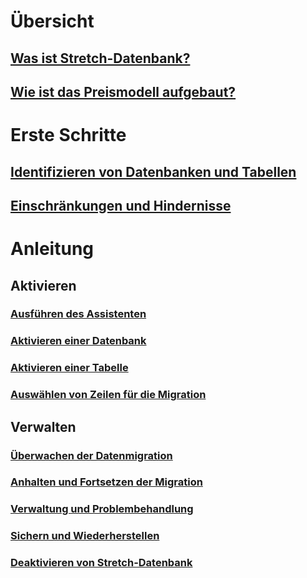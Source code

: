 # Übersicht
## [Was ist Stretch-Datenbank?](sql-server-stretch-database-overview.md)
## [Wie ist das Preismodell aufgebaut?](https://azure.microsoft.com/pricing/details/sql-server-stretch-database/)
# Erste Schritte
## [Identifizieren von Datenbanken und Tabellen](sql-server-stretch-database-identify-databases.md)
## [Einschränkungen und Hindernisse](sql-server-stretch-database-limitations.md)

# Anleitung
## Aktivieren
### [Ausführen des Assistenten](sql-server-stretch-database-wizard.md)
### [Aktivieren einer Datenbank](sql-server-stretch-database-enable-database.md)
### [Aktivieren einer Tabelle](sql-server-stretch-database-enable-table.md)
### [Auswählen von Zeilen für die Migration](sql-server-stretch-database-predicate-function.md)
## Verwalten
### [Überwachen der Datenmigration](sql-server-stretch-database-monitor.md)
### [Anhalten und Fortsetzen der Migration](sql-server-stretch-database-pause.md)
### [Verwaltung und Problembehandlung](sql-server-stretch-database-manage.md)
### [Sichern und Wiederherstellen](sql-server-stretch-database-backup.md)
### [Deaktivieren von Stretch-Datenbank](sql-server-stretch-database-disable.md)


<!--HONumber=Nov16_HO2-->


